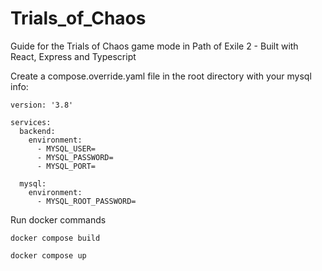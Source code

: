 # Trials_of_Chaos
 Guide for the Trials of Chaos game mode in Path of Exile 2 - Built with React, Express and Typescript

Create a compose.override.yaml file in the root directory with your mysql info:
```
version: '3.8'

services:
  backend:
    environment:
      - MYSQL_USER=
      - MYSQL_PASSWORD=
      - MYSQL_PORT=

  mysql:
    environment:
      - MYSQL_ROOT_PASSWORD=
```

Run docker commands

```
docker compose build
```

```
docker compose up
```